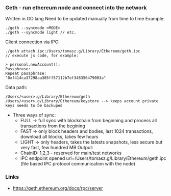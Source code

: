 ### Geth - run ethereum node and connect into the network
Written in GO lang
Need to be updated manually from time to time
Example:
```
./geth --syncmode <MODE>
./geth --syncmode light // etc.
```
Client connection  via IPC:
```
./geth attach ipc:/Users/tomasz.g/Library/Ethereum/geth.ipc
// execute js code, for example:

> personal.newAccount();
Passphrase:
Repeat passphrase:
"0xf414ca37298aa385ff57112b7ef348356479003a"
```
Data path:
```
/Users/<user>.g/Library/Ethereum/geth 
/Users/<user>.g/Library/Ethereum/keystore --> keeps account private keys needs to be backuped 
```
- Three ways of sync:
  - FULL -> full sync with blockchain from beginning and process all transactions from the begining
  - FAST -> only block headers and bodies, last 1024 transactions, download all blocks, takes few hours 
  - LIGHT -> only headers, takes the latests snapshots, less secure but very fast, few hundred  MB
Output:
  - ChainID: 1,2,3 - reserved for main/test networks
  - IPC endpoint opened                      url=/Users/tomasz.g/Library/Ethereum/geth.ipc (file based IPC protocol communication with the node)


### Links
- https://geth.ethereum.org/docs/rpc/server